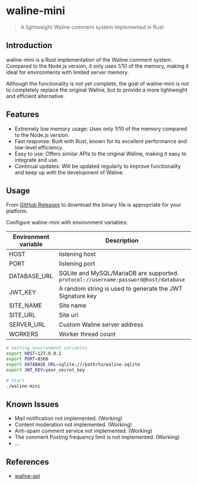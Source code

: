 # waline-mini

> A lightweight Waline comment system implemented in Rust

## Introduction

waline-mini is a Rust implementation of the Waline comment system. Compared to the Node.js version, it only uses 1/10 of the memory, making it ideal for environments with limited server memory.

Although the functionality is not yet complete, the goal of waline-mini is not to completely replace the original Waline, but to provide a more lightweight and efficient alternative.

## Features

+ Extremely low memory usage: Uses only 1/10 of the memory compared to the Node.js version.
+ Fast response: Built with Rust, known for its excellent performance and low-level efficiency.
+ Easy to use: Offers similar APIs to the original Waline, making it easy to integrate and use.
+ Continual updates: Will be updated regularly to improve functionality and keep up with the development of Waline.

## Usage

From [GitHub Releases](https://github.com/JQiue/waline-mini/releases) to download the binary file is appropriate for your platform.

Configure waline-mini with environment variables:

| Environment variable | Description                                                                          | Require | Default |
| -------------------- | ------------------------------------------------------------------------------------ | ------- | ------- |
| HOST                 | listening host                                                                       | ✅       | -       |
| PORT                 | listening port                                                                       | ✅       | -       |
| DATABASE_URL         | SQLite and MySQL/MariaDB are supported. `protocol://username:password@host/database` | ✅       | -       |
| JWT_KEY              | A random string is used to generate the JWT Signature key                            | ✅       | -       |
| SITE_NAME            | Site name                                                                            |         | -       |
| SITE_URL             | Site url                                                                             |         | -       |
| SERVER_URL           | Custom Waline server address                                                         |         | auto    |
| WORKERS              | Worker thread count                                                                  |         | 1       |

```bash
# Setting environment variables
export HOST=127.0.0.1
export PORT=8360
export DATABASE_URL=sqlite:///path/to/waline.sqlite
export JWT_KEY=your_secret_key

# Start
./waline-mini
```

## Known Issues

+ Mail notification not implemented. (Working)
+ Content moderation not implemented. (Working)
+ Anti-spam comment service not implemented. (Working)
+ The comment Posting frequency limit is not implemented. (Working)
+ ...

## References

+ [waline-api](https://waline.js.org/next/api/)

